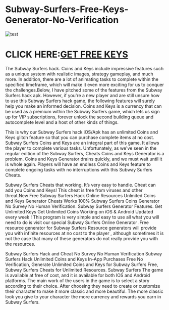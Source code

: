 # Subway-Surfers-Free-Keys-Generator-No-Verification

![test](https://encrypted-tbn0.gstatic.com/images?q=tbn:ANd9GcR9Sw6UYcrJZLrbbvfsR4KHs8TENNhi45rWGg&usqp=CAU)

# CLICK HERE:[GET FREE KEYS](https://fundgamer.com/subwaysurfers/)

The Subway Surfers hack. Coins and Keys include impressive features such as a unique system with realistic images, strategy gameplay, and much more. In addition, there are a lot of animating tasks to complete within the specified timeframe, which will make it even more exciting for us to conquer the challenges.Below, I have pitched some of the features from the Subway Surfers hack apk. However, if you're a new player and are still unsure how to use this Subway Surfers hack game, the following features will surely help you make an informed decision. Coins and Keys is a currency that can be used as a premium within the Subway Surfers game, which lets us sign up for VIP subscriptions, forever unlock the second building queue and autocomplete level and a host of other kinds of things. 

This is why our Subway Surfers hack iOS/Apk has an unlimited Coins and Keys glitch feature so that you can purchase complete items at no cost. Subway Surfers Coins and Keys are an integral part of this game. It allows the player to complete various tasks. Unfortunately, as we've seen in the regular edition of the Subway Surfers, Cheats Coins and Keys Generator is a problem. Coins and Keys Generator drains quickly, and we must wait until it is whole again. Players will have an endless Coins and Keys feature to complete ongoing tasks with no interruptions with this Subway Surfers Cheats.

Subway Surfers Cheats that working. It’s very easy to handle. Cheat can add you Coins and Keys! This cheat is free from viruses and other threat.New Free Subway Surfers Hack Online Resources Unlmited Coins and Keys Generator Cheats Works 100% Subway Surfers Coins Generator No Survey No Human Verification. Subway Surfers Generator Features. Get Unlimited Keys Get Unlimited Coins Working on iOS & Android Updated every week ! This program is very simple and easy to use all what you will need to do is visit our special Subway Surfers Online Generator .Free resource generator for Subway Surfers Resource generators will provide you with infinite resources at no cost to the player , although sometimes it is not the case that many of these generators do not really provide you with the resources. 

Subway Surfers Hack and Cheat No Survey No Human Verification Subway Surfers Hack Unlimited Coins and Keys In-App Purchases Free No Verification, Generate Unlimited Coins and Keys for Subway Surfers Free, Subway Surfers Cheats for Unlimited Resources. Subway Surfers The game is available at free of cost, and it is available for both IOS and Android platforms. The main work of the users in the game is to select a story according to their choice. After choosing they need to create or customize their character to make it more classic and more beautiful. The more classic look you give to your character the more currency and rewards you earn in Subway Surfers.
